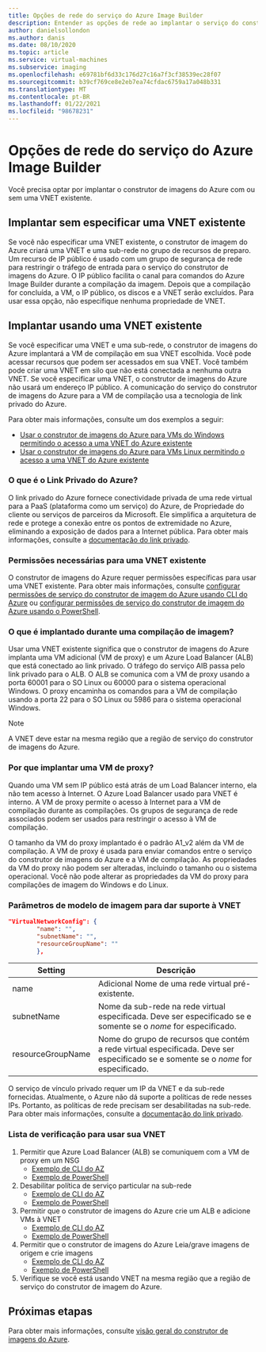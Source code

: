 ```yaml
---
title: Opções de rede do serviço do Azure Image Builder
description: Entender as opções de rede ao implantar o serviço do construtor de imagem de VM do Azure
author: danielsollondon
ms.author: danis
ms.date: 08/10/2020
ms.topic: article
ms.service: virtual-machines
ms.subservice: imaging
ms.openlocfilehash: e69781bf6d33c176d27c16a7f3cf38539ec28f07
ms.sourcegitcommit: b39cf769ce8e2eb7ea74cfdac6759a17a048b331
ms.translationtype: MT
ms.contentlocale: pt-BR
ms.lasthandoff: 01/22/2021
ms.locfileid: "98678231"
---
```

# <a name="azure-image-builder-service-networking-options"></a>Opções de rede do serviço do Azure Image Builder

Você precisa optar por implantar o construtor de imagens do Azure com ou sem uma VNET existente.

## <a name="deploy-without-specifying-an-existing-vnet"></a>Implantar sem especificar uma VNET existente

Se você não especificar uma VNET existente, o construtor de imagem do Azure criará uma VNET e uma sub-rede no grupo de recursos de preparo. Um recurso de IP público é usado com um grupo de segurança de rede para restringir o tráfego de entrada para o serviço do construtor de imagens do Azure. O IP público facilita o canal para comandos do Azure Image Builder durante a compilação da imagem. Depois que a compilação for concluída, a VM, o IP público, os discos e a VNET serão excluídos. Para usar essa opção, não especifique nenhuma propriedade de VNET.

## <a name="deploy-using-an-existing-vnet"></a>Implantar usando uma VNET existente

Se você especificar uma VNET e uma sub-rede, o construtor de imagens do Azure implantará a VM de compilação em sua VNET escolhida. Você pode acessar recursos que podem ser acessados em sua VNET. Você também pode criar uma VNET em silo que não está conectada a nenhuma outra VNET. Se você especificar uma VNET, o construtor de imagens do Azure não usará um endereço IP público. A comunicação do serviço do construtor de imagens do Azure para a VM de compilação usa a tecnologia de link privado do Azure.

Para obter mais informações, consulte um dos exemplos a seguir:

* [Usar o construtor de imagens do Azure para VMs do Windows permitindo o acesso a uma VNET do Azure existente](../windows/image-builder-vnet.md)
* [Usar o construtor de imagens do Azure para VMs Linux permitindo o acesso a uma VNET do Azure existente](image-builder-vnet.md)

### <a name="what-is-azure-private-link"></a>O que é o Link Privado do Azure?

O link privado do Azure fornece conectividade privada de uma rede virtual para a PaaS (plataforma como um serviço) do Azure, de Propriedade do cliente ou serviços de parceiros da Microsoft. Ele simplifica a arquitetura de rede e protege a conexão entre os pontos de extremidade no Azure, eliminando a exposição de dados para a Internet pública. Para obter mais informações, consulte a [documentação do link privado](../../private-link/index.yml).

### <a name="required-permissions-for-an-existing-vnet"></a>Permissões necessárias para uma VNET existente

O construtor de imagens do Azure requer permissões específicas para usar uma VNET existente. Para obter mais informações, consulte [configurar permissões de serviço do construtor de imagem do Azure usando CLI do Azure](image-builder-permissions-cli.md) ou [configurar permissões de serviço do construtor de imagem do Azure usando o PowerShell](image-builder-permissions-powershell.md).

### <a name="what-is-deployed-during-an-image-build"></a>O que é implantado durante uma compilação de imagem?

Usar uma VNET existente significa que o construtor de imagens do Azure implanta uma VM adicional (VM de proxy) e um Azure Load Balancer (ALB) que está conectado ao link privado. O tráfego do serviço AIB passa pelo link privado para o ALB. O ALB se comunica com a VM de proxy usando a porta 60001 para o SO Linux ou 60000 para o sistema operacional Windows. O proxy encaminha os comandos para a VM de compilação usando a porta 22 para o SO Linux ou 5986 para o sistema operacional Windows.

> [!NOTE]
> A VNET deve estar na mesma região que a região de serviço do construtor de imagens do Azure.
> 

### <a name="why-deploy-a-proxy-vm"></a>Por que implantar uma VM de proxy?

Quando uma VM sem IP público está atrás de um Load Balancer interno, ela não tem acesso à Internet. O Azure Load Balancer usado para VNET é interno. A VM de proxy permite o acesso à Internet para a VM de compilação durante as compilações. Os grupos de segurança de rede associados podem ser usados para restringir o acesso à VM de compilação.

O tamanho da VM do proxy implantado é o padrão A1_v2 além da VM de compilação. A VM de proxy é usada para enviar comandos entre o serviço do construtor de imagens do Azure e a VM de compilação. As propriedades da VM do proxy não podem ser alteradas, incluindo o tamanho ou o sistema operacional. Você não pode alterar as propriedades da VM do proxy para compilações de imagem do Windows e do Linux.

### <a name="image-template-parameters-to-support-vnet"></a>Parâmetros de modelo de imagem para dar suporte à VNET
```json
"VirtualNetworkConfig": {
        "name": "",
        "subnetName": "",
        "resourceGroupName": ""
        },
```

| Setting | Descrição |
|---------|---------|
| name | Adicional Nome de uma rede virtual pré-existente. |
| subnetName | Nome da sub-rede na rede virtual especificada. Deve ser especificado se e somente se o *nome* for especificado. |
| resourceGroupName | Nome do grupo de recursos que contém a rede virtual especificada. Deve ser especificado se e somente se o *nome* for especificado. |

O serviço de vínculo privado requer um IP da VNET e da sub-rede fornecidas. Atualmente, o Azure não dá suporte a políticas de rede nesses IPs. Portanto, as políticas de rede precisam ser desabilitadas na sub-rede. Para obter mais informações, consulte a [documentação do link privado](../../private-link/index.yml).

### <a name="checklist-for-using-your-vnet"></a>Lista de verificação para usar sua VNET

1. Permitir que Azure Load Balancer (ALB) se comuniquem com a VM de proxy em um NSG
    * [Exemplo de CLI do AZ](image-builder-vnet.md#add-network-security-group-rule)
    * [Exemplo de PowerShell](../windows/image-builder-vnet.md#add-network-security-group-rule)
2. Desabilitar política de serviço particular na sub-rede
    * [Exemplo de CLI do AZ](image-builder-vnet.md#disable-private-service-policy-on-subnet)
    * [Exemplo de PowerShell](../windows/image-builder-vnet.md#disable-private-service-policy-on-subnet)
3. Permitir que o construtor de imagens do Azure crie um ALB e adicione VMs à VNET
    * [Exemplo de CLI do AZ](image-builder-permissions-cli.md#existing-vnet-azure-role-example)
    * [Exemplo de PowerShell](image-builder-permissions-powershell.md#permission-to-customize-images-on-your-vnets)
4. Permitir que o construtor de imagens do Azure Leia/grave imagens de origem e crie imagens
    * [Exemplo de CLI do AZ](image-builder-permissions-cli.md#custom-image-azure-role-example)
    * [Exemplo de PowerShell](image-builder-permissions-powershell.md#custom-image-azure-role-example)
5. Verifique se você está usando VNET na mesma região que a região de serviço do construtor de imagem do Azure.


## <a name="next-steps"></a>Próximas etapas

Para obter mais informações, consulte [visão geral do construtor de imagens do Azure](../image-builder-overview.md).